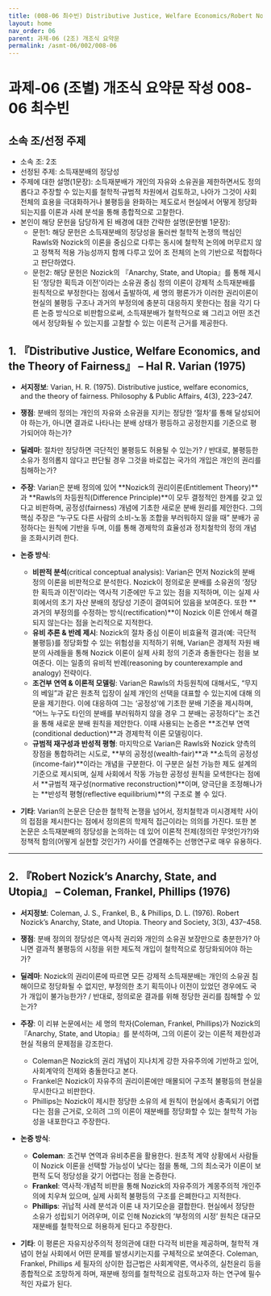 ```yaml
---
title: (008-06 최수빈) Distributive Justice, Welfare Economics/Robert Nozick’s Anarchy
layout: home
nav_order: 06
parent: 과제-06 (2조) 개조식 요약문
permalink: /asmt-06/002/008-06
---
```


# 과제-06 (조별) 개조식 요약문 작성 008-06 최수빈

## 소속 조/선정 주제

- 소속 조: 2조
- 선정된 주제: 소득재분배의 정당성
- 주제에 대한 설명(1문장): 소득재분배가 개인의 자유와 소유권을 제한하면서도 정의롭다고 주장할 수 있는지를 철학적·규범적 차원에서 검토하고, 나아가 그것이 사회 전체의 효용을 극대화하거나 불평등을 완화하는 제도로서 현실에서 어떻게 정당화되는지를 이론과 사례 분석을 통해 종합적으로 고찰한다.
- 본인이 해당 문헌을 담당하게 된 배경에 대한 간략한 설명(문헌별 1문장):  
  - 문헌1: 해당 문헌은 소득재분배의 정당성을 둘러싼 철학적 논쟁의 핵심인 Rawls와 Nozick의 이론을 중심으로 다루는 동시에 철학적 논의에 머무르지 않고 정책적 적용 가능성까지 함께 다루고 있어 조 전체의 논의 기반으로 적합하다고 판단하였다.
  - 문헌2: 해당 문헌은 Nozick의 『Anarchy, State, and Utopia』를 통해 제시된 ‘정당한 획득과 이전’이라는 소유권 중심 정의 이론이 강제적 소득재분배를 원칙적으로 부정한다는 점에서 출발하여, 세 명의 평론가가 이러한 권리이론이 현실의 불평등 구조나 과거의 부정의에 충분히 대응하지 못한다는 점을 각기 다른 논증 방식으로 비판함으로써, 소득재분배가 철학적으로 왜 그리고 어떤 조건에서 정당화될 수 있는지를 고찰할 수 있는 이론적 근거를 제공한다.

## 1. 『Distributive Justice, Welfare Economics, and the Theory of Fairness』 – Hal R. Varian (1975)

- **서지정보**: Varian, H. R. (1975). Distributive justice, welfare economics, and the theory of fairness. Philosophy & Public Affairs, 4(3), 223–247.
- **쟁점**: 분배의 정의는 개인의 자유와 소유권을 지키는 정당한 ‘절차’를 통해 달성되어야 하는가, 아니면 결과로 나타나는 분배 상태가 평등하고 공정한지를 기준으로 평가되어야 하는가?  
- **딜레마**: 절차만 정당하면 극단적인 불평등도 허용될 수 있는가? / 반대로, 불평등한 소유가 정의롭지 않다고 판단될 경우 그것을 바로잡는 국가의 개입은 개인의 권리를 침해하는가?  
- **주장**: Varian은 분배 정의에 있어 **Nozick의 권리이론(Entitlement Theory)**과 **Rawls의 차등원칙(Difference Principle)**이 모두 결정적인 한계를 갖고 있다고 비판하며, 공정성(fairness) 개념에 기초한 새로운 분배 원리를 제안한다. 그의 핵심 주장은 “누구도 다른 사람의 소비-노동 조합을 부러워하지 않을 때” 분배가 공정하다는 원칙에 기반을 두며, 이를 통해 경제학의 효율성과 정치철학의 정의 개념을 조화시키려 한다.  
- **논증 방식**:
  - **비판적 분석**(critical conceptual analysis): Varian은 먼저 Nozick의 분배 정의 이론을 비판적으로 분석한다. Nozick이 정의로운 분배를 소유권의 ‘정당한 획득과 이전’이라는 역사적 기준에만 두고 있는 점을 지적하며, 이는 실제 사회에서의 초기 자산 분배의 정당성 기준이 결여되어 있음을 보여준다. 또한 **과거의 부정의를 수정하는 방식(rectification)**이 Nozick 이론 안에서 해결되지 않는다는 점을 논리적으로 지적한다.
  - **유비 추론 & 반례 제시**: Nozick의 절차 중심 이론이 비효율적 결과(예: 극단적 불평등)를 정당화할 수 있는 위험성을 지적하기 위해, Varian은 경제적 자원 배분의 사례들을 통해 Nozick 이론이 실제 사회 정의 기준과 충돌한다는 점을 보여준다. 이는 일종의 유비적 반례(reasoning by counterexample and analogy) 전략이다.
  - **조건부 연역 & 이론적 모델링**: Varian은 Rawls의 차등원칙에 대해서도, “무지의 베일”과 같은 원초적 입장이 실제 개인의 선택을 대표할 수 있는지에 대해 의문을 제기한다. 이에 대응하여 그는 ‘공정성’에 기초한 분배 기준을 제시하며, “어느 누구도 타인의 분배를 부러워하지 않을 경우 그 분배는 공정하다”는 조건을 통해 새로운 분배 원칙을 제안한다. 이때 사용되는 논증은 **조건부 연역(conditional deduction)**과 경제학적 이론 모델링이다.
  - **규범적 재구성과 반성적 평형**: 마지막으로 Varian은 Rawls와 Nozick 양측의 장점을 통합하려는 시도로, **부의 공정성(wealth-fair)**과 **소득의 공정성(income-fair)**이라는 개념을 구분한다. 이 구분은 실천 가능한 제도 설계의 기준으로 제시되며, 실제 사회에서 작동 가능한 공정성 원칙을 모색한다는 점에서 **규범적 재구성(normative reconstruction)**이며, 양극단을 조정해나가는 **반성적 평형(reflective equilibrium)**의 구조로 볼 수 있다.

- **기타**: Varian의 논문은 단순한 철학적 논쟁을 넘어서, 정치철학과 미시경제학 사이의 접점을 제시한다는 점에서 정의론의 학제적 접근이라는 의의를 가진다. 또한 본 논문은 소득재분배의 정당성을 논의하는 데 있어 이론적 전제(정의란 무엇인가?)와 정책적 함의(어떻게 실현할 것인가?) 사이를 연결해주는 선행연구로 매우 유용하다.

---

## 2. 『Robert Nozick’s Anarchy, State, and Utopia』 – Coleman, Frankel, Phillips (1976)

- **서지정보**: Coleman, J. S., Frankel, B., & Phillips, D. L. (1976). Robert Nozick’s Anarchy, State, and Utopia. Theory and Society, 3(3), 437–458.
- **쟁점**: 분배 정의의 정당성은 역사적 권리와 개인의 소유권 보장만으로 충분한가? 아니면 결과적 불평등의 시정을 위한 제도적 개입이 철학적으로 정당화되어야 하는가?  
- **딜레마**: Nozick의 권리이론에 따르면 모든 강제적 소득재분배는 개인의 소유권 침해이므로 정당화될 수 없지만, 부정의한 초기 획득이나 이전이 있었던 경우에도 국가 개입이 불가능한가? / 반대로, 정의로운 결과를 위해 정당한 권리를 침해할 수 있는가?  
- **주장**: 이 리뷰 논문에서는 세 명의 학자(Coleman, Frankel, Phillips)가 Nozick의 『Anarchy, State, and Utopia』를 분석하며, 그의 이론이 갖는 이론적 제한성과 현실 적용의 문제점을 강조한다.
  - Coleman은 Nozick의 권리 개념이 지나치게 강한 자유주의에 기반하고 있어, 사회계약의 전제와 충돌한다고 본다.
  - Frankel은 Nozick이 자유주의 권리이론에만 매몰되어 구조적 불평등의 현실을 무시한다고 비판한다.
  - Phillips는 Nozick이 제시한 정당한 소유의 세 원칙이 현실에서 충족되기 어렵다는 점을 근거로, 오히려 그의 이론이 재분배를 정당화할 수 있는 철학적 가능성을 내포한다고 주장한다.  
- **논증 방식**:
  - **Coleman**: 조건부 연역과 유비추론을 활용한다. 원초적 계약 상황에서 사람들이 Nozick 이론을 선택할 가능성이 낮다는 점을 통해, 그의 최소국가 이론이 보편적 도덕 정당성을 갖기 어렵다는 점을 논증한다.
  - **Frankel**: 역사적·개념적 비판을 통해 Nozick의 자유주의가 계몽주의적 개인주의에 치우쳐 있으며, 실제 사회적 불평등의 구조를 은폐한다고 지적한다.
  - **Phillips**: 귀납적 사례 분석과 이론 내 자기모순을 결합한다. 현실에서 정당한 소유가 성립되기 어려우며, 이로 인해 Nozick의 ‘부정의의 시정’ 원칙은 대규모 재분배를 철학적으로 허용하게 된다고 주장한다.

- **기타**: 이 평론은 자유지상주의적 정의관에 대한 다각적 비판을 제공하며, 철학적 개념이 현실 사회에서 어떤 문제를 발생시키는지를 구체적으로 보여준다. Coleman, Frankel, Phillips 세 필자의 상이한 접근법은 사회계약론, 역사주의, 실천윤리 등을 종합적으로 조망하게 하며, 재분배 정의를 철학적으로 검토하고자 하는 연구에 필수적인 자료가 된다.
